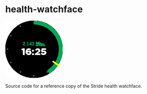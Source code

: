 # health-watchface

![](screenshots/chalk.png)

Source code for a reference copy of the Stride health watchface.
